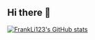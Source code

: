 ## Hi there 👋

[![FrankLi123's GitHub stats](https://github-readme-stats.vercel.app/api?username=FrankLi123)](https://github.com/anuraghazra/github-readme-stats)
<!--
**FrankLi123/FrankLi123** is a ✨ _special_ ✨ repository because its `README.md` (this file) appears on your GitHub profile.

Here are some ideas to get you started:

- 🔭 I’m currently working on ...
- 🌱 I’m currently learning ...
- 👯 I’m looking to collaborate on ...
- 🤔 I’m looking for help with ...
- 💬 Ask me about ...
- 📫 How to reach me: ...
- 😄 Pronouns: ...
- ⚡ Fun fact: ...
-->
